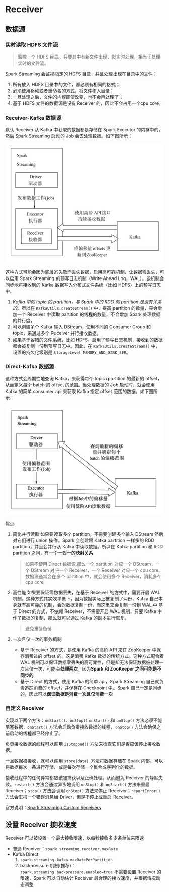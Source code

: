 # Receiver

## 数据源

### 实时读取 HDFS 文件流

> 监控一个 HDFS 目录，只要其中有新文件出现，就实时处理，相当于处理实时的文件流。

Spark Streaming 会监视指定的 HDFS 目录，并且处理出现在目录中的文件：

1. 所有放入 HDFS 目录中的文件，都必须有相同的格式；
2. 必须使用移动或者重命名的方式，将文件移入目录；
3. 一旦处理之后，文件的内容即使改变，也不会再处理了；
4. 基于 HDFS 文件的数据源是没有 Receiver 的，因此不会占用一个cpu core。

### Receiver-Kafka 数据源

默认 Receiver 从 Kafka 中获取的数据都是存储在 Spark Executor 的内存中的，然后 Spark Streaming 启动的 Job 会去处理数据。如下图所示：

![image-20201115234038397](images/image-20201115234038397.png)

这种方式可能会因为底层的失败而丢失数据，启用高可靠机制，让数据零丢失，可以启用 Spark Streaming 的预写日志机制（Write Ahead Log，WAL）。该机制会同步地将接收到的 Kafka 数据写入分布式文件系统（比如 HDFS）上的预写日志中。

1. *Kafka 中的 topic 的 partition，与 Spark 中的 RDD 的 partition 是没有关系的*。所以在 `KafkaUtils.createStream()` 中，提高 partition 的数量，只会增加一个 Receiver 中读取 partition 的线程的数量，不会增加 Spark 处理数据的并行度。
2. 可以创建多个 Kafka 输入 DStream，使用不同的 Consumer Group 和 topic，来通过多个 Receiver 并行接收数据。
3. 如果基于容错的文件系统，比如 HDFS，启用了预写日志机制，接收到的数据都会被复制一份到预写日志中。因此，在 `KafkaUtils.createStream()` 中，设置的持久化级别是 `StorageLevel.MEMORY_AND_DISK_SER`。

### Direct-Kafka 数据源

这种方式会周期性地查询 Kafka，来获得每个 topic+partition 的最新的 offset，从而定义每个 batch 的 offset 的范围。当处理数据的 Job 启动时，就会使用 Kafka 的简单 consumer api 来获取 Kafka 指定 offset 范围的数据，如下图所示：

![image-20201115234149736](images/image-20201115234149736.png)

优点:

1. 简化并行读取
    如果要读取多个 partition，不需要创建多个输入 DStream 然后对它们进行 union 操作。Spark 会创建跟 Kafka partition 一样多的 RDD partition，并且会并行从 Kafka 中读取数据。所以在 Kafka partition 和 RDD partition 之间，有一个**一对一的映射关系**
    
    > 如果不使用 Direct 数据源,那么一个 partition 对应一个 DStream，一个 DStream 对应一个 Receiver，一个 Receiver 对应一个 cpu core。数据源通常会在多个 partition 中，就会使用多个 Receiver，消耗多个 cpu core
2. 高性能
    如果要保证零数据丢失，在基于 Receiver 的方式中，需要开启 WAL 机制。这种方式其实效率低下，因为数据实际上被复制了两份，Kafka 自己本身就有高可靠的机制，会对数据复制一份，而这里又会复制一份到 WAL 中
    基于 Direct 的方式，不依赖 Receiver，不需要开启 WAL 机制，只要 Kafka 中作了数据的复制，那么就可以通过 Kafka 的副本进行恢复。
   
   > 避免重复备份
2. 一次且仅一次的事务机制
    - 基于 Receiver 的方式，是使用 Kafka 的高阶 API 来在 ZooKeeper 中保存消费过的 offset 的。这是消费 Kafka 数据的传统方式。这种方式配合着 WAL 机制可以保证数据零丢失的高可靠性，但是却无法保证数据被处理一次且仅一次，可能会**处理两次**。因为**Spark 和 ZooKeeper 之间可能是不同步的**
    - 基于 Direct 的方式，使用 Kafka 的简单 api，Spark Streaming 自己就负责追踪消费的 offset，并保存在 Checkpoint 中。Spark 自己一定是同步的，因此可以**保证数据是消费一次且仅消费一次**

### 自定义 Receiver

实现以下两个方法：`onStart()`、`onStop()` `onStart()` 和 `onStop()` 方法必须不能阻塞数据，`onStart()` 方法会启动负责接收数据的线程，`onStop()` 方法会确保之前启动的线程都已经停止了。

负责接收数据的线程可以调用 `isStopped()` 方法来检查它们是否应该停止接收数据。

一旦数据被接收，就可以调用 `store(data) `方法将数据存储在 Spark 内部。可以将数据每次一条进行存储，或是每次存储一个集合或序列化的数据。

接收线程中的任何异常都应该被捕获以及正确处理，从而避免 Receiver 的静默失败。`restart()` 方法会通过异步地调用 `onStop()` 和 `onStart()` 方法来重启Receiver；`stop()` 方法会调用 `onStop()` 方法来停止 Receiver；`reportError()` 方法会汇报一个错误消息给 Driver，但是不停止或重启 Receiver。

官方说明：[Spark Streaming Custom Receivers](http://spark.apache.org/docs/latest/streaming-custom-receivers.html)

## 设置 Receiver 接收速度

Receiver 可以被设置一个最大接收限速，以每秒接收多少条单位来限速

- 普通 Receiver：`spark.streaming.receiver.maxRate`
- Kafka Direct
  1. `spark.streaming.kafka.maxRatePerPartition`
  2. backpressure 机制(推荐)：`spark.streaming.backpressure.enabled=true`
      不需要设置 Receiver 的限速，Spark 可以自动估计 Receiver 最合理的接收速度，并根据情况动态调整
